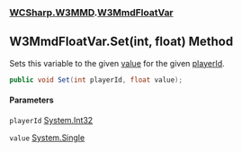 ### [WCSharp.W3MMD](WCSharp.W3MMD.md 'WCSharp.W3MMD').[W3MmdFloatVar](WCSharp.W3MMD.W3MmdFloatVar.md 'WCSharp.W3MMD.W3MmdFloatVar')

## W3MmdFloatVar.Set(int, float) Method

Sets this variable to the given [value](WCSharp.W3MMD.W3MmdFloatVar.Set(int,float).md#WCSharp.W3MMD.W3MmdFloatVar.Set(int,float).value 'WCSharp.W3MMD.W3MmdFloatVar.Set(int, float).value') for the given [playerId](WCSharp.W3MMD.W3MmdFloatVar.Set(int,float).md#WCSharp.W3MMD.W3MmdFloatVar.Set(int,float).playerId 'WCSharp.W3MMD.W3MmdFloatVar.Set(int, float).playerId').

```csharp
public void Set(int playerId, float value);
```
#### Parameters

<a name='WCSharp.W3MMD.W3MmdFloatVar.Set(int,float).playerId'></a>

`playerId` [System.Int32](https://docs.microsoft.com/en-us/dotnet/api/System.Int32 'System.Int32')

<a name='WCSharp.W3MMD.W3MmdFloatVar.Set(int,float).value'></a>

`value` [System.Single](https://docs.microsoft.com/en-us/dotnet/api/System.Single 'System.Single')